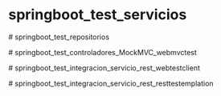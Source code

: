 ﻿# springboot_test_servicios

﻿# springboot_test_repositorios

﻿# springboot_test_controladores_MockMVC_webmvctest
 
﻿# springboot_test_integracion_servicio_rest_webtestclient

﻿# springboot_test_integracion_servicio_rest_resttestemplation
